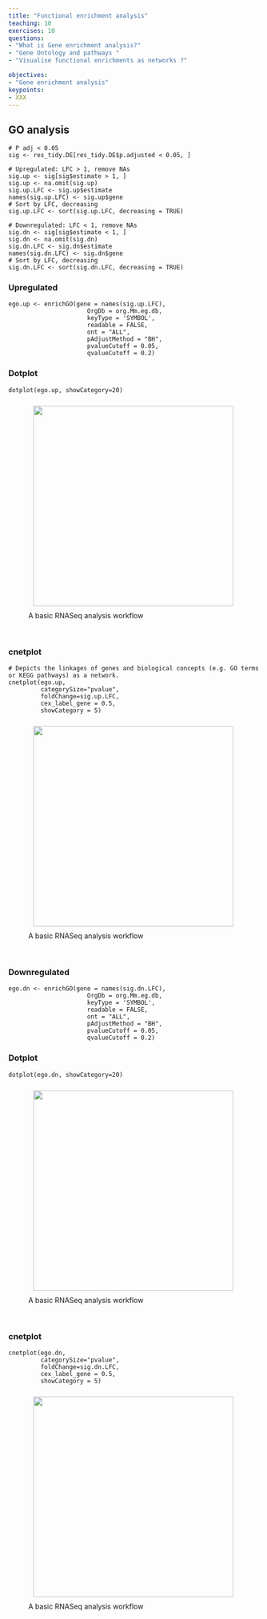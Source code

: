```yaml
---
title: "Functional enrichment analysis"
teaching: 10
exercises: 10
questions:
- "What is Gene enrichment analysis?"
- "Gene Ontology and pathways "
- "Visualise functional enrichments as networks ?"

objectives:
- "Gene enrichment analysis"
keypoints:
- XXX
---
```




## GO analysis 

```
# P adj < 0.05 
sig <- res_tidy.DE[res_tidy.DE$p.adjusted < 0.05, ]

# Upregulated: LFC > 1, remove NAs
sig.up <- sig[sig$estimate > 1, ]
sig.up <- na.omit(sig.up)
sig.up.LFC <- sig.up$estimate
names(sig.up.LFC) <- sig.up$gene
# Sort by LFC, decreasing
sig.up.LFC <- sort(sig.up.LFC, decreasing = TRUE)

# Downregulated: LFC < 1, remove NAs
sig.dn <- sig[sig$estimate < 1, ]
sig.dn <- na.omit(sig.dn)
sig.dn.LFC <- sig.dn$estimate
names(sig.dn.LFC) <- sig.dn$gene
# Sort by LFC, decreasing
sig.dn.LFC <- sort(sig.dn.LFC, decreasing = TRUE)
```


### Upregulated 

~~~
ego.up <- enrichGO(gene = names(sig.up.LFC),
                      OrgDb = org.Mm.eg.db, 
                      keyType = 'SYMBOL',
                      readable = FALSE,
                      ont = "ALL",
                      pAdjustMethod = "BH",
                      pvalueCutoff = 0.05, 
                      qvalueCutoff = 0.2)
~~~

### Dotplot
~~~
dotplot(ego.up, showCategory=20)
~~~

<figure>
  <img src="{{ page.root }}/fig/DotPlot_up.png" style="margin:10px;height:400px"/>
  <figcaption> A basic RNASeq analysis workflow </figcaption>
</figure><br>


### cnetplot
~~~
# Depicts the linkages of genes and biological concepts (e.g. GO terms or KEGG pathways) as a network.
cnetplot(ego.up, 
         categorySize="pvalue", 
         foldChange=sig.up.LFC,
         cex_label_gene = 0.5,
         showCategory = 5)
~~~

<figure>
  <img src="{{ page.root }}/fig/cnePlot_up.png" style="margin:10px;height:400px"/>
  <figcaption> A basic RNASeq analysis workflow </figcaption>
</figure><br>

### Downregulated
~~~
ego.dn <- enrichGO(gene = names(sig.dn.LFC),
                      OrgDb = org.Mm.eg.db, 
                      keyType = 'SYMBOL',
                      readable = FALSE,
                      ont = "ALL",
                      pAdjustMethod = "BH",
                      pvalueCutoff = 0.05, 
                      qvalueCutoff = 0.2)
~~~

### Dotplot
~~~
dotplot(ego.dn, showCategory=20)
~~~

<figure>
  <img src="{{ page.root }}/fig/DotPlot_down.png" style="margin:10px;height:400px"/>
  <figcaption> A basic RNASeq analysis workflow </figcaption>
</figure><br>

### cnetplot
~~~
cnetplot(ego.dn, 
         categorySize="pvalue", 
         foldChange=sig.dn.LFC,
         cex_label_gene = 0.5,
         showCategory = 5)
~~~

<figure>
  <img src="{{ page.root }}/fig/cnePlot_down.png" style="margin:10px;height:400px"/>
  <figcaption> A basic RNASeq analysis workflow </figcaption>
</figure><br>
